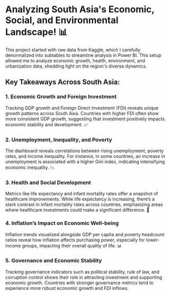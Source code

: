 # Analyzing South Asia's Economic, Social, and Environmental Landscape! 📊
This project started with raw data from Kaggle, which I carefully denormalized into subtables to streamline analysis in Power BI. This setup allowed me to analyze economic growth, health, environment, and urbanization data, shedding light on the region's diverse dynamics. 
## Key Takeaways Across South Asia:
### 1. Economic Growth and Foreign Investment
Tracking GDP growth and Foreign Direct Investment (FDI) reveals unique growth patterns across South Asia. Countries with higher FDI often show more consistent GDP growth, suggesting that investment positively impacts economic stability and development. 📈
### 2. Unemployment, Inequality, and Poverty
The dashboard reveals correlations between rising unemployment, poverty rates, and income inequality. For instance, in some countries, an increase in unemployment is associated with a higher Gini index, indicating intensifying economic inequality. 📉
### 3. Health and Social Development
Metrics like life expectancy and infant mortality rates offer a snapshot of healthcare improvements. While life expectancy is increasing, there’s a stark contrast in infant mortality rates across countries, emphasizing areas where healthcare investments could make a significant difference. 🏥
### 4. Inflation’s Impact on Economic Well-being
Inflation trends visualized alongside GDP per capita and poverty headcount ratios reveal how inflation affects purchasing power, especially for lower-income groups, impacting their overall quality of life. 📊
### 5.  Governance and Economic Stability
Tracking governance indicators such as political stability, rule of law, and corruption control shows their role in attracting investment and supporting economic growth. Countries with stronger governance metrics tend to experience more robust economic growth and FDI inflows.
